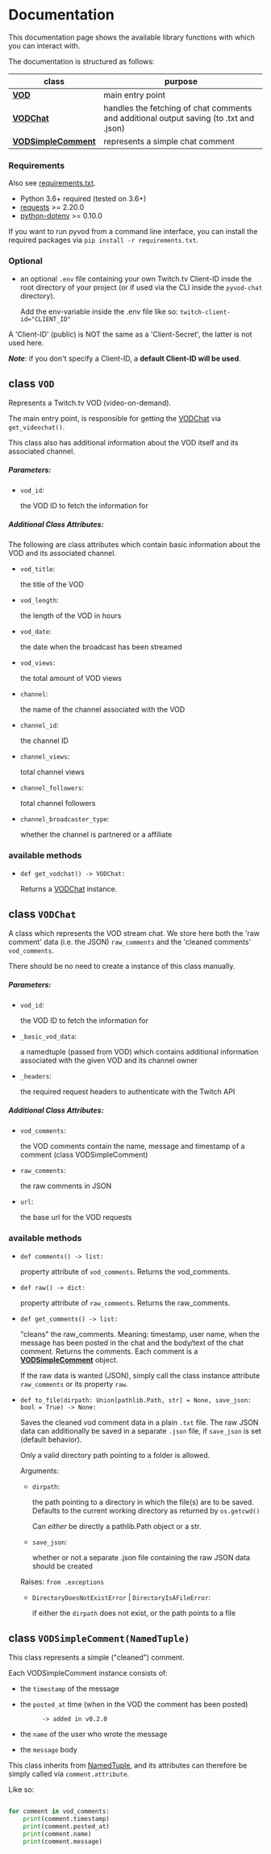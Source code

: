 # Documentation

This documentation page shows the available library functions with which you can interact with.

The documentation is structured as follows:

| class     | purpose   |
   ---      |   ---     |
|  **[VOD](https://github.com/sixP-NaraKa/pyvod-chat/blob/main/docs/pyvod_documentation.md#class-vod)** | main entry point |
| **[VODChat](https://github.com/sixP-NaraKa/pyvod-chat/blob/main/docs/pyvod_documentation.md#class-vodchat)** | handles the fetching of chat comments and additional output saving (to .txt and .json) |
| **[VODSimpleComment](https://github.com/sixP-NaraKa/pyvod-chat/blob/main/docs/pyvod_documentation.md#class-vodsimplecommentnamedtuple)** | represents a simple chat comment |

### Requirements
 Also see [requirements.txt](https://github.com/sixP-NaraKa/pyvod-chat/blob/main/requirements.txt).
 - Python 3.6+ required (tested on 3.6+)
 - [requests](https://github.com/psf/requests) >= 2.20.0
 - [python-dotenv](https://github.com/theskumar/python-dotenv) >= 0.10.0
 
 If you want to run pyvod from a command line interface, you can install the required packages
 via `pip install -r requirements.txt`.
 
### Optional
- an optional `.env` file containing your own Twitch.tv Client-ID insde the root directory of your project
(or if used via the CLI inside the `pyvod-chat` directory).

    Add the env-variable inside the .env file like so: `twitch-client-id="CLIENT_ID"`

A 'Client-ID' (public) is NOT the same as a 'Client-Secret', the latter is not used here.

***Note***: if you don't specify a Client-ID, a **default Client-ID will be used**.

## **class `VOD`**

Represents a Twitch.tv VOD (video-on-demand).

The main entry point, is  responsible for getting the [VODChat](https://github.com/sixP-NaraKa/pyvod-chat/blob/main/docs/pyvod_documentation.md#class-vodchat) via `get_videochat()`.

This class also has additional information about the VOD itself and its associated channel.

##### Parameters:
- `vod_id`: 
    
    the VOD ID to fetch the information for

##### Additional Class Attributes:

The following are class attributes which contain basic information about the VOD and its associated channel.

- `vod_title`:
    
    the title of the VOD
        
- `vod_length`:
    
    the length of the VOD in hours
    
- `vod_date`:
      
    the date when the broadcast has been streamed
     
- `vod_views`:

    the total amount of VOD views
                
- `channel`:

    the name of the channel associated with the VOD
                
- `channel_id`:

    the channel ID
                
- `channel_views`:

    total channel views
                
- `channel_followers`:

    total channel followers
                
- `channel_broadcaster_type`:

    whether the channel is partnered or a affiliate
                

### available methods

- `def get_vodchat() -> VODChat:`
    
    Returns a [VODChat](https://github.com/sixP-NaraKa/pyvod-chat/blob/main/docs/pyvod_documentation.md#class-vodchat) instance.


## **class `VODChat`**

A class which represents the VOD stream chat. We store here both the 'raw comment' data (i.e. the JSON)
`raw_comments` and the 'cleaned comments' `vod_comments`.

There should be no need to create a instance of this class manually.

##### Parameters:
- `vod_id`: 
    
    the VOD ID to fetch the information for
    
- `_basic_vod_data`: 
    
    a namedtuple (passed from VOD) which contains additional information associated
with the given VOD and its channel owner

- `_headers`:
    
    the required request headers to authenticate with the Twitch API
    
    
##### Additional Class Attributes:

- `vod_comments`:

    the VOD comments contain the name, message and timestamp of a comment (class VODSimpleComment)

- `raw_comments`:

    the raw comments in JSON

- `url`:

    the base url for the VOD requests


### available methods

- `def comments() -> list:`
    
    property attribute of `vod_comments`. Returns the vod_comments.

- `def raw() -> dict:`
    
    property attribute of `raw_comments`. Returns the raw_comments.
    
    
- `def get_comments() -> list:`
    
    "cleans" the raw_comments. Meaning: timestamp, user name, when the message has been posted in the chat and the body/text of the chat comment.
    Returns the comments. Each comment is a **[VODSimpleComment](https://github.com/sixP-NaraKa/pyvod-chat/blob/main/docs/pyvod_documentation.md#class-vodsimplecommentnamedtuple)** object.

    If the raw data is wanted (JSON),
    simply call the class instance attribute `raw_comments` or its property `raw`.
    
    
- `def to_file(dirpath: Union[pathlib.Path, str] = None, save_json: bool = True) -> None:`

    Saves the cleaned vod comment data in a plain `.txt` file.
    The raw JSON data can additionally be saved in a separate `.json` file, if `save_json` is set (default behavior).

    Only a valid directory path pointing to a folder is allowed.
    
    Arguments:

    - `dirpath`:
    
        the path pointing to a directory in which the file(s) are to be saved.
        Defaults to the current working directory as returned by `os.getcwd()`
        
        Can *either* be directly a pathlib.Path object or a str.
        
    - `save_json`:
    
        whether or not a separate .json file containing the raw JSON data should be created

    Raises: `from .exceptions`
    - `DirectoryDoesNotExistError` | `DirectoryIsAFileError`: 
    
        if either the `dirpath` does not exist, or the path points to a file


## **class `VODSimpleComment(NamedTuple)`**

This class represents a simple ("cleaned") comment.

Each VODSimpleComment instance consists of:

- the `timestamp` of the message

- the `posted_at` time (when in the VOD the comment has been posted)
            
            -> added in v0.2.0

- the `name` of the user who wrote the message

- the `message` body

This class inherits from [NamedTuple](https://docs.python.org/3/library/collections.html#collections.namedtuple),
and its attributes can therefore be simply called via `comment.attribute`.

Like so:
```python

for comment in vod_comments:
    print(comment.timestamp)
    print(comment.posted_at)
    print(comment.name)
    print(comment.message)
```
